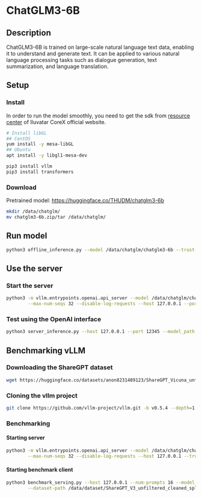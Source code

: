 # ChatGLM3-6B

## Description

ChatGLM3-6B is trained on large-scale natural language text data, enabling it to understand and generate text. It can be applied to various natural language processing tasks such as dialogue generation, text summarization, and language translation.

## Setup

### Install

In order to run the model smoothly, you need to get the sdk from [resource center](https://support.iluvatar.com/#/ProductLine?id=2) of Iluvatar CoreX official website.

```bash
# Install libGL
## CentOS
yum install -y mesa-libGL
## Ubuntu
apt install -y libgl1-mesa-dev

pip3 install vllm
pip3 install transformers
```

### Download

Pretrained model: <https://huggingface.co/THUDM/chatglm3-6b>

```bash
mkdir /data/chatglm/
mv chatglm3-6b.zip/tar /data/chatglm/
```

## Run model

```bash
python3 offline_inference.py --model /data/chatglm/chatglm3-6b --trust-remote-code --temperature 0.0 --max-tokens 256
```

## Use the server

### Start the server

```bash
python3 -m vllm.entrypoints.openai.api_server --model /data/chatglm/chatglm3-6b --gpu-memory-utilization 0.9 --max-num-batched-tokens 8193 \
        --max-num-seqs 32 --disable-log-requests --host 127.0.0.1 --port 12345 --trust-remote-code
```

### Test using the OpenAI interface

```bash
python3 server_inference.py --host 127.0.0.1 --port 12345 --model_path /data/chatglm/chatglm3-6b
```

## Benchmarking vLLM

### Downloading the ShareGPT dataset

```bash
wget https://huggingface.co/datasets/anon8231489123/ShareGPT_Vicuna_unfiltered/resolve/main/ShareGPT_V3_unfiltered_cleaned_split.json
```

### Cloning the vllm project

```bash
git clone https://github.com/vllm-project/vllm.git -b v0.5.4 --depth=1
```

### Benchmarking

#### Starting server

```bash
python3 -m vllm.entrypoints.openai.api_server --model /data/chatglm/chatglm3-6b --gpu-memory-utilization 0.9 --max-num-batched-tokens 8193 \
        --max-num-seqs 32 --disable-log-requests --host 127.0.0.1 --trust-remote-code
```

#### Starting benchmark client

```bash
python3 benchmark_serving.py --host 127.0.0.1 --num-prompts 16 --model /data/chatglm/chatglm3-6b --dataset-name sharegpt \
        --dataset-path /data/dataset/ShareGPT_V3_unfiltered_cleaned_split.json --sharegpt-output-len 130 --trust-remote-code
```
